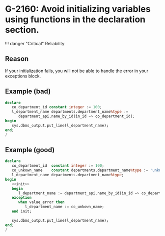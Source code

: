 # G-2160: Avoid initializing variables using functions in the declaration section.

!!! danger "Critical"
    Reliability

## Reason

If your initialization fails, you will not be able to handle the error in your exceptions block.

## Example (bad)

``` sql
declare
   co_department_id constant integer := 100;
   l_department_name departments.department_name%type := 
      department_api.name_by_id(in_id => co_department_id);
begin
   sys.dbms_output.put_line(l_department_name);
end;
/
```

## Example (good)

``` sql
declare
   co_department_id  constant integer := 100;
   co_unkown_name    constant departments.department_name%type := 'unknown';
   l_department_name departments.department_name%type;
begin
   <<init>>
   begin
      l_department_name := department_api.name_by_id(in_id => co_department_id);
   exception
      when value_error then
         l_department_name := co_unkown_name;
   end init;
   
   sys.dbms_output.put_line(l_department_name);
end;
/
```